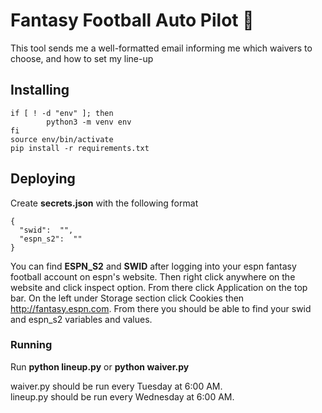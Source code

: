 # Fantasy Football Auto Pilot 🏈
This tool sends me a well-formatted email informing me which waivers to choose, and how to set my line-up

## Installing
```
if [ ! -d "env" ]; then
        python3 -m venv env
fi
source env/bin/activate
pip install -r requirements.txt
```

## Deploying
Create **secrets.json** with the following format
```
{
  "swid":  "",
  "espn_s2":  ""
}
```

You can find **ESPN_S2** and **SWID** after logging into your espn fantasy football account on espn's website. Then right click anywhere on the website and click inspect option. From there click Application on the top bar. On the left under Storage section click Cookies then http://fantasy.espn.com. From there you should be able to find your swid and espn_s2 variables and values.

### Running

Run **python lineup.py** or **python waiver.py**

waiver.py should be run every Tuesday at 6:00 AM.  
lineup.py should be run every Wednesday at 6:00 AM.
